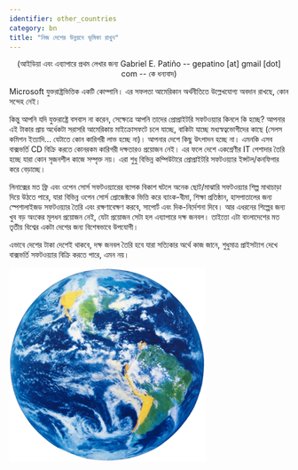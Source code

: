 ```yaml
---
identifier: other_countries
category: bn
title: "নিজ দেশের উন্নয়নে ভূমিকা রাখুন"
---
```


<center>(আইডিয়া এবং এব্যাপারে প্রথম লেখার জন্য Gabriel E. Patiño -- gepatino [at] gmail [dot] com -- কে ধন্যবাদ) </center>

Microsoft যুক্তরাষ্ট্রভিত্তিক একটি কোম্পানি। এর সফলতা আমেরিকান অর্থনীতিতে উল্লেখযোগ্য অবদান রাখছে, কোন সন্দেহ নেই।

কিন্তু আপনি যদি যুক্তরাষ্ট্রে বসবাস না করেন, সেক্ষেত্রে আপনি তাদের প্রোপ্রাইটরি সফটওয়্যার কিনলে কি হচ্ছে? আপনার এই টাকার প্রায় অর্ধেকটা সরাসরি আমেরিকায় মাইক্রোসফটে চলে যাচ্ছে, বাকিটা যাচ্ছে মধ্যস্বত্বভোগীদের কাছে (সেলস কমিশন ইত্যাদি... যেটাতে কোন কারিগরী লাভ হচ্ছে না)। আপনার দেশে কিছু উৎপাদন হচ্ছে না। এমনকি এসব বাক্সভর্তি CD বিক্রি করতে কোনরকম কারিগরী দক্ষতারও প্রয়োজন নেই। এর ফলে দেশে একশ্রেণীর IT পেশাদার তৈরি হচ্ছে যারা কোন সৃজনশীল কাজে সম্পৃক্ত নয়। এরা শুধু বিভিন্ন কম্পিউটারে প্রোপ্রাইটরি সফটওয়্যার ইন্সটল/কনফিগার করে বেড়াচ্ছে।

লিনাক্সের মত ফ্রি এবং ওপেন সোর্স সফটওয়্যারের ব্যাপক বিকাশ ঘটলে অনেক ছোট/মাঝারি সফটওয়্যার শিল্প মাথাচাড়া দিয়ে উঠতে পারে, যারা বিভিন্ন ওপেন সোর্স প্রোজেক্টকে ভিত্তি করে ব্যাংক-বীমা, শিক্ষা প্রতিষ্ঠান, হাসপাতালের জন্য স্পেশালাইজড সফটওয়্যার তৈরি এবং রক্ষণাবেক্ষণ করবে, সাপোর্ট এবং দিক-নির্দেশনা দিবে। আর এধরনের শিল্পের জন্য খুব বড় অংকের মূলধন প্রয়োজন নেই, যেটা প্রয়োজন সেটা হল এব্যাপারে দক্ষ জনবল। তাইতো এটা বাংলাদেশের মত তৃতীয় বিশ্বের একটা দেশের জন্য বিশেষভাবে উপযোগী।

এভাবে দেশের টাকা দেশেই থাকবে, দক্ষ জনবল তৈরি হবে যারা সত্যিকার অর্থে কাজ জানে, শুধুমাত্র প্রাইসট্যাগ দেখে বাক্সভর্তি সফটওয়্যার বিক্রি করতে পারে, এমন নয়।

<img src="/img/earth.png" />




